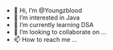 - 👋 Hi, I’m @Youngzblood
- 👀 I’m interested in Java
- 🌱 I’m currently learning DSA
- 💞️ I’m looking to collaborate on ...
- 📫 How to reach me ...

<!---
Youngzblood/Youngzblood is a ✨ special ✨ repository because its `README.md` (this file) appears on your GitHub profile.
You can click the Preview link to take a look at your changes.
--->
